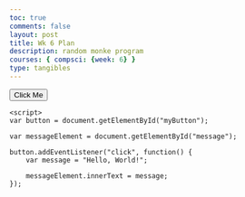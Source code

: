 ```yaml
---
toc: true
comments: false
layout: post
title: Wk 6 Plan
description: random monke program
courses: { compsci: {week: 6} }
type: tangibles
---
```


<html>
<head>
    <title>Button Message Example</title>
</head>
<body>
    <button id="myButton">Click Me</button>
    <p id="message"></p>
    
    <script>
    var button = document.getElementById("myButton");
    
    var messageElement = document.getElementById("message");
    
    button.addEventListener("click", function() {
        var message = "Hello, World!";
        
        messageElement.innerText = message;
    });
</script>

</body>
</html>